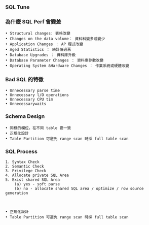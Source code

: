 ### SQL Tune

### 為什麼 SQL Perf 會變差

    • Structural changes: 表格改變
    • Changes on the data volume： 資料料變多或變少
    • Application Changes ： AP 程式改變
    • Aged Statistics ： 統計值過舊
    • Database Upgrades ： 資料庫升級
    • Database Parameter Changes ： 資料庫參數改變
    • Operating System &Hardware Changes ： 作業系統或硬體改變

### Bad SQL 的特徵

    • Unnecessary parse time
    • Unnecessary l/O operations
    • Unnecessary CPU tim
    • Unnecessarywaits

### Schema Design

    • 同樣的欄位，在不同 table 要一致
    • 正規化設計
    • Table Partition 可避免 range scan 時採 full table scan

### SQL Process

    1. Syntax Check
    2. Semantic Check
    3. Privilege Check
    4. Allocate private SQL Area
    5. Exist shared SQL Area
        (a) yes - soft parse
        (b) no - allocate shared SQL area / optimize / row source generation



    • 正規化設計
    • Table Partition 可避免 range scan 時採 full table scan
